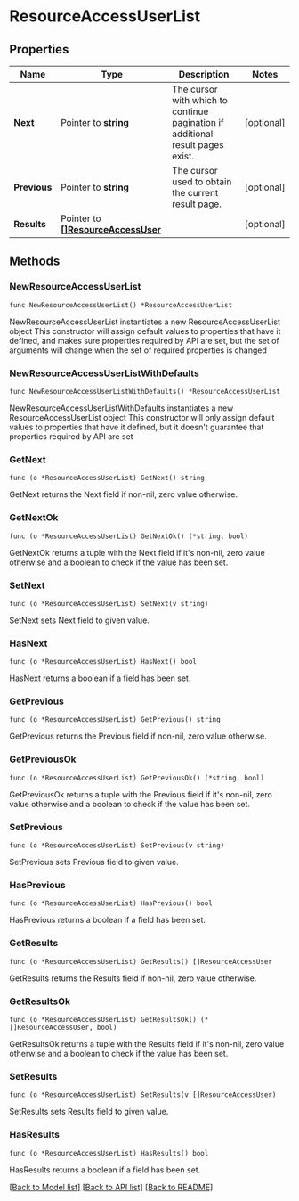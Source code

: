 # ResourceAccessUserList

## Properties

Name | Type | Description | Notes
------------ | ------------- | ------------- | -------------
**Next** | Pointer to **string** | The cursor with which to continue pagination if additional result pages exist. | [optional] 
**Previous** | Pointer to **string** | The cursor used to obtain the current result page. | [optional] 
**Results** | Pointer to [**[]ResourceAccessUser**](ResourceAccessUser.md) |  | [optional] 

## Methods

### NewResourceAccessUserList

`func NewResourceAccessUserList() *ResourceAccessUserList`

NewResourceAccessUserList instantiates a new ResourceAccessUserList object
This constructor will assign default values to properties that have it defined,
and makes sure properties required by API are set, but the set of arguments
will change when the set of required properties is changed

### NewResourceAccessUserListWithDefaults

`func NewResourceAccessUserListWithDefaults() *ResourceAccessUserList`

NewResourceAccessUserListWithDefaults instantiates a new ResourceAccessUserList object
This constructor will only assign default values to properties that have it defined,
but it doesn't guarantee that properties required by API are set

### GetNext

`func (o *ResourceAccessUserList) GetNext() string`

GetNext returns the Next field if non-nil, zero value otherwise.

### GetNextOk

`func (o *ResourceAccessUserList) GetNextOk() (*string, bool)`

GetNextOk returns a tuple with the Next field if it's non-nil, zero value otherwise
and a boolean to check if the value has been set.

### SetNext

`func (o *ResourceAccessUserList) SetNext(v string)`

SetNext sets Next field to given value.

### HasNext

`func (o *ResourceAccessUserList) HasNext() bool`

HasNext returns a boolean if a field has been set.

### GetPrevious

`func (o *ResourceAccessUserList) GetPrevious() string`

GetPrevious returns the Previous field if non-nil, zero value otherwise.

### GetPreviousOk

`func (o *ResourceAccessUserList) GetPreviousOk() (*string, bool)`

GetPreviousOk returns a tuple with the Previous field if it's non-nil, zero value otherwise
and a boolean to check if the value has been set.

### SetPrevious

`func (o *ResourceAccessUserList) SetPrevious(v string)`

SetPrevious sets Previous field to given value.

### HasPrevious

`func (o *ResourceAccessUserList) HasPrevious() bool`

HasPrevious returns a boolean if a field has been set.

### GetResults

`func (o *ResourceAccessUserList) GetResults() []ResourceAccessUser`

GetResults returns the Results field if non-nil, zero value otherwise.

### GetResultsOk

`func (o *ResourceAccessUserList) GetResultsOk() (*[]ResourceAccessUser, bool)`

GetResultsOk returns a tuple with the Results field if it's non-nil, zero value otherwise
and a boolean to check if the value has been set.

### SetResults

`func (o *ResourceAccessUserList) SetResults(v []ResourceAccessUser)`

SetResults sets Results field to given value.

### HasResults

`func (o *ResourceAccessUserList) HasResults() bool`

HasResults returns a boolean if a field has been set.


[[Back to Model list]](../README.md#documentation-for-models) [[Back to API list]](../README.md#documentation-for-api-endpoints) [[Back to README]](../README.md)


